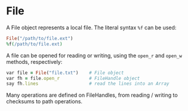 # File

A File object represents a local file. The literal syntax `%f` can be used:

```ruby
File("/path/to/file.ext")
%f(/path/to/file.ext)
```

A file can be opened for reading or writing, using the `open_r` and `open_w` methods, respectively:

```ruby
var file = File("file.txt")    # File object
var fh = file.open_r           # FileHandle object
say fh.lines                   # read the lines into an Array
```

Many operations are defined on FileHandles, from reading / writing to checksums to path operations.
